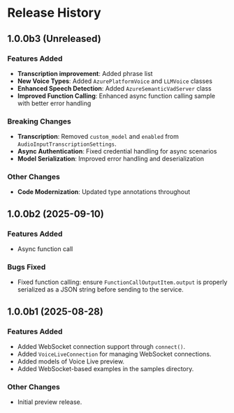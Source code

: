 # Release History

## 1.0.0b3 (Unreleased)

### Features Added

- **Transcription improvement**: Added phrase list
- **New Voice Types**: Added `AzurePlatformVoice` and `LLMVoice` classes
- **Enhanced Speech Detection**: Added `AzureSemanticVadServer` class
- **Improved Function Calling**: Enhanced async function calling sample with better error handling

### Breaking Changes

- **Transcription**: Removed `custom_model` and `enabled` from `AudioInputTranscriptionSettings`.
- **Async Authentication**: Fixed credential handling for async scenarios
- **Model Serialization**: Improved error handling and deserialization

### Other Changes

- **Code Modernization**: Updated type annotations throughout

## 1.0.0b2 (2025-09-10)

### Features Added

- Async function call

### Bugs Fixed

- Fixed function calling: ensure `FunctionCallOutputItem.output` is properly serialized as a JSON string before sending to the service.

## 1.0.0b1 (2025-08-28)

### Features Added

- Added WebSocket connection support through `connect()`.
- Added `VoiceLiveConnection` for managing WebSocket connections.
- Added models of Voice Live preview.
- Added WebSocket-based examples in the samples directory.

### Other Changes

- Initial preview release.
